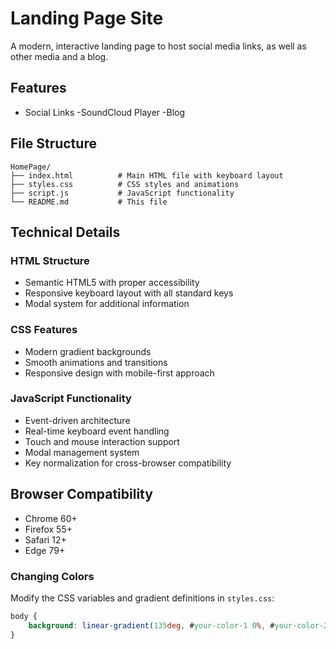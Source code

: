 # Landing Page Site

A modern, interactive landing page to host social media links, as well as other media and a blog.

## Features

- Social Links
-SoundCloud Player
-Blog

## File Structure

```
HomePage/
├── index.html          # Main HTML file with keyboard layout
├── styles.css          # CSS styles and animations
├── script.js           # JavaScript functionality
└── README.md           # This file
```

## Technical Details

### HTML Structure
- Semantic HTML5 with proper accessibility
- Responsive keyboard layout with all standard keys
- Modal system for additional information

### CSS Features
- Modern gradient backgrounds
- Smooth animations and transitions
- Responsive design with mobile-first approach

### JavaScript Functionality
- Event-driven architecture
- Real-time keyboard event handling
- Touch and mouse interaction support
- Modal management system
- Key normalization for cross-browser compatibility

## Browser Compatibility

- Chrome 60+
- Firefox 55+
- Safari 12+
- Edge 79+

### Changing Colors
Modify the CSS variables and gradient definitions in `styles.css`:

```css
body {
    background: linear-gradient(135deg, #your-color-1 0%, #your-color-2 100%);
}
```